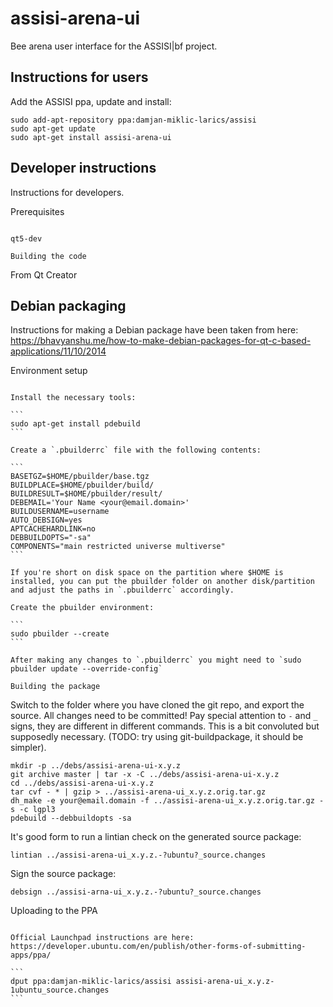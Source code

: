 assisi-arena-ui
===============

Bee arena user interface for the ASSISI|bf project.

Instructions for users
----------------------

Add the ASSISI ppa, update and install:

```
sudo add-apt-repository ppa:damjan-miklic-larics/assisi
sudo apt-get update
sudo apt-get install assisi-arena-ui
```

Developer instructions
----------------------

Instructions for developers.

Prerequisites
~~~~~~~~~~~~~

qt5-dev

Building the code
~~~~~~~~~~~~~~~~~

From Qt Creator 

Debian packaging
----------------

Instructions for making a Debian package have been taken from here: https://bhavyanshu.me/how-to-make-debian-packages-for-qt-c-based-applications/11/10/2014

Environment setup
~~~~~~~~~~~~~~~~~

Install the necessary tools:

```
sudo apt-get install pdebuild
```

Create a `.pbuilderrc` file with the following contents:

```
BASETGZ=$HOME/pbuilder/base.tgz
BUILDPLACE=$HOME/pbuilder/build/
BUILDRESULT=$HOME/pbuilder/result/
DEBEMAIL='Your Name <your@email.domain>'
BUILDUSERNAME=username
AUTO_DEBSIGN=yes
APTCACHEHARDLINK=no
DEBBUILDOPTS="-sa"
COMPONENTS="main restricted universe multiverse"
```

If you're short on disk space on the partition where $HOME is installed, you can put the pbuilder folder on another disk/partition and adjust the paths in `.pbuilderrc` accordingly.

Create the pbuilder environment:

```
sudo pbuilder --create
```

After making any changes to `.pbuilderrc` you might need to `sudo pbuilder update --override-config`

Building the package
~~~~~~~~~~~~~~~~~~~~

Switch to the folder where you have cloned the git repo, and export the source. All changes need to be committed! Pay special attention to `-` and `_` signs, they are different in different commands. This is a bit convoluted but supposedly necessary. (TODO: try using git-buildpackage, it should be simpler).

```
mkdir -p ../debs/assisi-arena-ui-x.y.z
git archive master | tar -x -C ../debs/assisi-arena-ui-x.y.z
cd ../debs/assisi-arena-ui-x.y.z
tar cvf - * | gzip > ../assisi-arena-ui_x.y.z.orig.tar.gz
dh_make -e your@email.domain -f ../assisi-arena-ui_x.y.z.orig.tar.gz -s -c lgpl3
pdebuild --debbuildopts -sa
```

It's good form to run a lintian check on the generated source package:

```
lintian ../assisi-arena-ui_x.y.z.-?ubuntu?_source.changes
```

Sign the source package:
```
debsign ../assisi-arna-ui_x.y.z.-?ubuntu?_source.changes
```

Uploading to the PPA
~~~~~~~~~~~~~~~~~~~~

Official Launchpad instructions are here: https://developer.ubuntu.com/en/publish/other-forms-of-submitting-apps/ppa/

```
dput ppa:damjan-miklic-larics/assisi assisi-arena-ui_x.y.z-1ubuntu_source.changes
```
